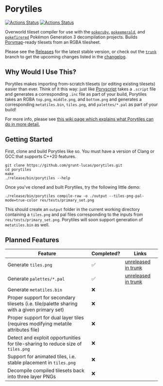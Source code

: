 # Porytiles

[![Actions Status](https://github.com/grunt-lucas/porytiles/workflows/Build%20Porytiles%20GCC/badge.svg)](https://github.com/grunt-lucas/porytiles/actions)
[![Actions Status](https://github.com/grunt-lucas/porytiles/workflows/Build%20Porytiles%20Clang/badge.svg)](https://github.com/grunt-lucas/porytiles/actions)

Overworld tileset compiler for use with the [`pokeruby`](https://github.com/pret/pokeruby),
[`pokeemerald`](https://github.com/pret/pokeemerald), and [`pokefirered`](https://github.com/pret/pokefirered) Pokémon
Generation 3 decompilation projects. Builds [Porymap](https://github.com/huderlem/porymap)-ready tilesets from an RGBA
tilesheet.

Please see the [Releases](https://github.com/grunt-lucas/porytiles/releases) for the latest stable version, or check out
the [`trunk`](https://github.com/grunt-lucas/porytiles/tree/trunk) branch to get the upcoming changes listed in the
[changelog](https://github.com/grunt-lucas/porytiles/blob/trunk/CHANGELOG.md).

## Why Would I Use This?

Porytiles makes importing from-scratch tilesets (or editing existing tilesets) easier than ever. Think of it this way:
just like [Poryscript](https://github.com/huderlem/poryscript) takes a `.script` file and generates a corresponding `.inc`
file as part of your build, Porytiles takes an RGBA `top.png`, `middle.png`, and `bottom.png` and generates a corresponding
`metatiles.bin`, `tiles.png`, and `palettes/*.pal` as part of your build!

For more info, please see
[this wiki page which explains what Porytiles can do in more detail.](https://github.com/grunt-lucas/porytiles/wiki/Why-Should-I-Use-This-Tool%3F)

## Getting Started

First, clone and build Porytiles like so. You must have a version of Clang or GCC that supports C++20 features.

```
git clone https://github.com/grunt-lucas/porytiles.git
cd porytiles
make
./release/bin/porytiles --help
```

Once you've cloned and built Porytiles, try the following little demo:

```
./release/bin/porytiles compile-raw -o ./output --tiles-png-pal-mode=true-color res/tests/primary_set.png
```

This should create an `output` folder in the current working directory containing a `tiles.png` and pal files
corresponding to the inputs from `res/tests/primary_set.png`. Porytiles will soon support generation of
`metatiles.bin` as well.

## Planned Features

|  Feature  |  Completed?  |  Links  |
|-----------|--------------|---------|
| Generate `tiles.png`        | ✅ | [unreleased in trunk](https://github.com/grunt-lucas/porytiles/tree/trunk) |
| Generate `palettes/*.pal`   | ✅ | [unreleased in trunk](https://github.com/grunt-lucas/porytiles/tree/trunk) |
| Generate `metatiles.bin`    | ❌ |  |
| Proper support for secondary tilesets (i.e. tile/palette sharing with a given primary set)    | ❌ |  |
| Proper support for dual layer tiles (requires modifying metatile attributes file)    | ❌ |  |
| Detect and exploit opportunities for tile-sharing to reduce size of `tiles.png`   | ❌ |  |
| Support for animated tiles, i.e. stable placement in `tiles.png`   | ❌ |  |
| Decompile compiled tilesets back into three layer PNGs   | ❌ |  |


